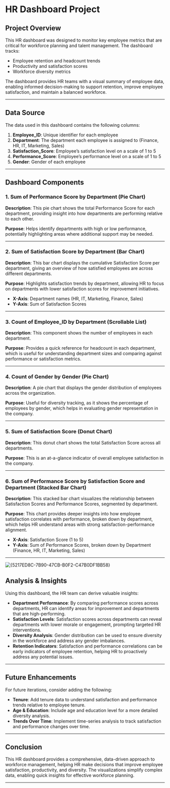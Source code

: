 # HR Dashboard Project 

## Project Overview

This HR dashboard was designed to monitor key employee metrics that are critical for workforce planning and talent management. The dashboard tracks:
- Employee retention and headcount trends
- Productivity and satisfaction scores
- Workforce diversity metrics

The dashboard provides HR teams with a visual summary of employee data, enabling informed decision-making to support retention, improve employee satisfaction, and maintain a balanced workforce.

---

## Data Source

The data used in this dashboard contains the following columns:
1. **Employee_ID**: Unique identifier for each employee
2. **Department**: The department each employee is assigned to (Finance, HR, IT, Marketing, Sales)
3. **Satisfaction_Score**: Employee’s satisfaction level on a scale of 1 to 5
4. **Performance_Score**: Employee’s performance level on a scale of 1 to 5
5. **Gender**: Gender of each employee

---

## Dashboard Components

### 1. Sum of Performance Score by Department (Pie Chart)

**Description**: This pie chart shows the total Performance Score for each department, providing insight into how departments are performing relative to each other.

**Purpose**: Helps identify departments with high or low performance, potentially highlighting areas where additional support may be needed.

---

### 2. Sum of Satisfaction Score by Department (Bar Chart)

**Description**: This bar chart displays the cumulative Satisfaction Score per department, giving an overview of how satisfied employees are across different departments.

**Purpose**: Highlights satisfaction trends by department, allowing HR to focus on departments with lower satisfaction scores for improvement initiatives.

- **X-Axis**: Department names (HR, IT, Marketing, Finance, Sales)
- **Y-Axis**: Sum of Satisfaction Scores

---

### 3. Count of Employee_ID by Department (Scrollable List)

**Description**: This component shows the number of employees in each department.

**Purpose**: Provides a quick reference for headcount in each department, which is useful for understanding department sizes and comparing against performance or satisfaction metrics.

---

### 4. Count of Gender by Gender (Pie Chart)

**Description**: A pie chart that displays the gender distribution of employees across the organization.

**Purpose**: Useful for diversity tracking, as it shows the percentage of employees by gender, which helps in evaluating gender representation in the company.

---

### 5. Sum of Satisfaction Score (Donut Chart)

**Description**: This donut chart shows the total Satisfaction Score across all departments.

**Purpose**: This is an at-a-glance indicator of overall employee satisfaction in the company.

---

### 6. Sum of Performance Score by Satisfaction Score and Department (Stacked Bar Chart)

**Description**: This stacked bar chart visualizes the relationship between Satisfaction Scores and Performance Scores, segmented by department.

**Purpose**: This chart provides deeper insights into how employee satisfaction correlates with performance, broken down by department, which helps HR understand areas with strong satisfaction-performance alignment.

- **X-Axis**: Satisfaction Score (1 to 5)
- **Y-Axis**: Sum of Performance Scores, broken down by Department (Finance, HR, IT, Marketing, Sales)

---
![{5217ED8C-7B90-47CB-B0F2-C47B0DF1BB58}](https://github.com/user-attachments/assets/ae45bbb9-9804-43e5-b03c-84ad1f194f36)

## Analysis & Insights

Using this dashboard, the HR team can derive valuable insights:

- **Department Performance**: By comparing performance scores across departments, HR can identify areas for improvement and departments that are high-performing.
- **Satisfaction Levels**: Satisfaction scores across departments can reveal departments with lower morale or engagement, prompting targeted HR interventions.
- **Diversity Analysis**: Gender distribution can be used to ensure diversity in the workforce and address any gender imbalances.
- **Retention Indicators**: Satisfaction and performance correlations can be early indicators of employee retention, helping HR to proactively address any potential issues.

---

## Future Enhancements

For future iterations, consider adding the following:

- **Tenure**: Add tenure data to understand satisfaction and performance trends relative to employee tenure.
- **Age & Education**: Include age and education level for a more detailed diversity analysis.
- **Trends Over Time**: Implement time-series analysis to track satisfaction and performance changes over time.

---

## Conclusion

This HR dashboard provides a comprehensive, data-driven approach to workforce management, helping HR make decisions that improve employee satisfaction, productivity, and diversity. The visualizations simplify complex data, enabling quick insights for effective workforce planning.

---
